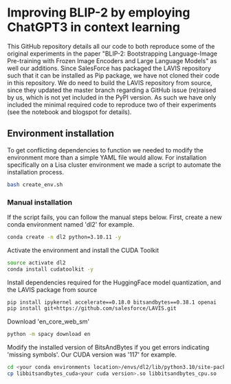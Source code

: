 # Improving BLIP-2 by employing ChatGPT3 in context learning
This GitHub repository details all our code to both reproduce some of the original experiments in the paper "BLIP-2: Bootstrapping Language-Image Pre-training with Frozen Image Encoders and Large Language Models" 
as well our additions. Since SalesForce has packaged the LAVIS repository such that it can be installed as Pip package, we have not cloned their code in this repository.
We do need to build the LAVIS repository from source, since they updated the master branch regarding a GitHub issue (re)raised by us, which is not yet included in the PyPI version.
As such we have only included the minimal required code to reproduce two of their experiments (see the notebook and blogspot for details). 

## Environment installation
To get conflicting dependencies to function we needed to modify the environment more than a simple YAML file would allow.
For installation specifically on a Lisa cluster environment we made a script to automate the installation process.
```bash
bash create_env.sh
```
### Manual installation
If the script fails, you can follow the manual steps below. First, create a new conda environment named 'dl2' for example.
```bash
conda create -n dl2 python=3.10.11 -y
```
Activate the environment and install the CUDA Toolkit
```bash
source activate dl2
conda install cudatoolkit -y
```

Install dependencies required for the HuggingFace model quantization, and the LAVIS package from source 
```bash
pip install ipykernel accelerate==0.18.0 bitsandbytes==0.38.1 openai
pip install git+https://github.com/salesforce/LAVIS.git
```

Download 'en_core_web_sm'
```bash
python -m spacy download en
```

Modify the installed version of BitsAndBytes if you get errors indicating 'missing symbols'. Our CUDA version was '117' for example.
```bash
cd <your conda environments location>/envs/dl2/lib/python3.10/site-packages/bitsandbytes
cp libbitsandbytes_cuda<your cuda version>.so libbitsandbytes_cpu.so
```
